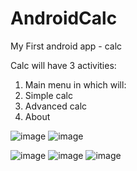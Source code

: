 # AndroidCalc
My First android app - calc

Calc will have 3 activities:
  1. Main menu in which will:
  2. Simple calc
  3. Advanced calc
  4. About
  
![image](https://user-images.githubusercontent.com/73436795/160457794-636117e0-e476-4a0c-aa03-ec465517422b.png)
![image](https://user-images.githubusercontent.com/73436795/160458171-af4a3234-1900-4bd0-9ba3-8200e57b8cec.png)

![image](https://user-images.githubusercontent.com/73436795/160457909-f299bc79-8338-4db9-866e-aaaca00f9236.png)
![image](https://user-images.githubusercontent.com/73436795/160457945-6198e8dc-8fc0-4c14-aaa4-e7f934ef0b27.png)
![image](https://user-images.githubusercontent.com/73436795/160457963-ff1225ca-94a6-4330-81d2-df484b608dbe.png)
